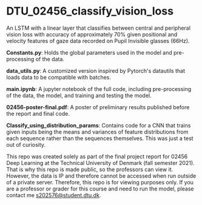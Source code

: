 # DTU_02456_classify_vision_loss
An LSTM with a linear layer that classifies between central and peripheral vision loss with accuracy of approximately 70% given positional and velocity features of gaze data recorded on Pupil Invisible glasses (66Hz).

**Constants.py**: Holds the global parameters used in the model and pre-processing of the data.

**data_utils.py**: A customized version inspired by Pytorch's datautils that loads data to be compatible with batches.

**main.ipynb**: A jupyter notebook of the full code, including pre-processing of the data, the model, and training and testing the model.

**02456-poster-final.pdf**: A poster of preliminary results published before the report and final code.

**Classify_using_distribution_params**: Contains code for a CNN that trains given inputs being the means and variances of feature distributions from each sequence rather than the sequences themselves. This was just a test out of curiosity.

This repo was created solely as part of the final project report for 02456 Deep Learning at the Technical University of Denmark (fall semester 2021). That is why this repo is made public, so the professors can view it. However, the data is IP and therefore cannot be accessed when run outside of a private server. Therefore, this repo is for viewing purposes only. If you are a professor or grader for this course and need to run the model, please contact me s202576@student.dtu.dk.
